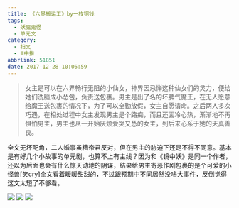 ```yaml
---
title: 《六界搬运工》by一枚铜钱
tags:
  - 妖魔鬼怪
  - 单元文
category:
  - 扫文
  - Ⅲ中推
abbrlink: 51851
date: 2017-12-28 10:06:59
---
```

<meta name="referrer" content="no-referrer" />

> 女主是可以在六界畅行无阻的小仙女，神界因忌惮这种仙女们的灵力，便给她们洗脑成小怂包，负责送包裹。男主是出了名的坏脾气魔王，在无人愿意给魔王送包裹的情况下，为了可以全勤放假，女主自愿请命。之后两人多次巧遇，在相处过程中女主发现男主是个路痴，而且还面冷心热，渐渐地不再惧怕男主，男主也从一开始厌烦爱哭又怂的女主，到后来心系于她的天真善良。

<!-- more -->

全文无坏配角，二人婚事虽糟帝君反对，但在男主的胁迫下还是不得不同意。基本是有好几个小故事的单元剧，也算不上有主线？因为和《镜中妖》是同一个作者，还以为后面也会有什么惊天动地的阴谋，结果给男主寄恶作剧包裹的是个可爱的小怪兽[笑cry]全文看着暖暖甜甜的，不过跟预期中不同居然没啥大事件，反倒觉得这文太短了不够看。

![](https://wx1.sinaimg.cn/mw690/0069kFhhgy1fmwmk5c84tj30yi1pcqv5.jpg)
![](https://wx4.sinaimg.cn/mw690/0069kFhhgy1fmwmk1k76ij30yi1pcqv5.jpg)
![](https://wx4.sinaimg.cn/mw690/0069kFhhgy1fmwmk7fgsfj30yi1pcqv5.jpg)
